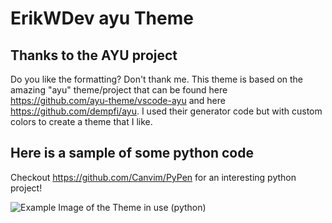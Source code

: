 # ErikWDev ayu Theme
## Thanks to the AYU project
Do you like the formatting? Don't thank me. This theme is based on the amazing "ayu" theme/project that can be found here https://github.com/ayu-theme/vscode-ayu and here https://github.com/dempfi/ayu. I used their generator code but with custom colors to create a theme that I like.

## Here is a sample of some python code
Checkout https://github.com/Canvim/PyPen for an interesting python project!

![Example Image of the Theme in use (python)](https://i.imgur.com/ev8ShJh.png)
